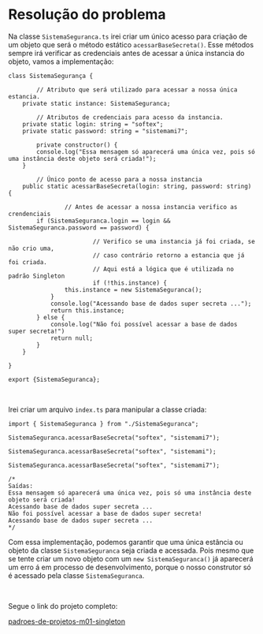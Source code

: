 # Resolução do problema

Na classe `SistemaSeguranca.ts` irei criar um único acesso para criação de um objeto que será o método estático `acessarBaseSecreta()`. Esse métodos sempre irá verificar as credenciais antes de acessar a única instancia do objeto, vamos a implementação:

```tsx
class SistemaSegurança {

		// Atributo que será utilizado para acessar a nossa única estancia.
    private static instance: SistemaSeguranca;

		// Atributos de credenciais para acesso da instancia.
    private static login: string = "softex";
    private static password: string = "sistemami7";

		private constructor() {
        console.log("Essa mensagem só aparecerá uma única vez, pois só uma instância deste objeto será criada!");
    }

		// Único ponto de acesso para a nossa instancia
    public static acessarBaseSecreta(login: string, password: string) {
        
				// Antes de acessar a nossa instancia verifico as crendenciais
        if (SistemaSeguranca.login == login && SistemaSeguranca.password == password) {
            
						// Verifico se uma instancia já foi criada, se não crio uma, 
						// caso contrário retorno a estancia que já foi criada.
						// Aqui está a lógica que é utilizada no padrão Singleton
						if (!this.instance) {
                this.instance = new SistemaSeguranca();
            }
            console.log("Acessando base de dados super secreta ...");
            return this.instance;
        } else {
            console.log("Não foi possível acessar a base de dados super secreta!")
            return null;
        }
    }

}

export {SistemaSeguranca};
```

<br>

Irei criar um arquivo `index.ts` para manipular a classe criada:

```tsx
import { SistemaSeguranca } from "./SistemaSeguranca";

SistemaSeguranca.acessarBaseSecreta("softex", "sistemami7");

SistemaSeguranca.acessarBaseSecreta("softex", "sistemami");

SistemaSeguranca.acessarBaseSecreta("softex", "sistemami7");

/*
Saídas:
Essa mensagem só aparecerá uma única vez, pois só uma instância deste objeto será criada!
Acessando base de dados super secreta ...
Não foi possível acessar a base de dados super secreta!
Acessando base de dados super secreta ...
*/
```

Com essa implementação, podemos garantir que uma única estância ou objeto da classe `SistemaSeguranca` seja criada e acessada. Pois mesmo que se tente criar um novo objeto com um `new SistemaSeguranca()` já aparecerá um erro á em processo de desenvolvimento, porque o nosso construtor só é acessado pela classe `SistemaSeguranca`.

<br>

Segue o link do projeto completo:

[padroes-de-projetos-m01-singleton]()
